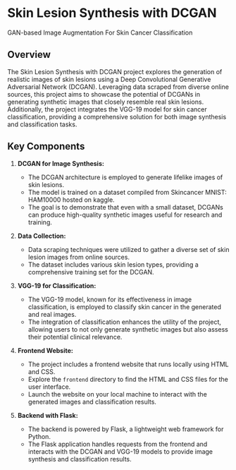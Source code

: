 # Skin Lesion Synthesis with DCGAN
GAN-based Image Augmentation For  Skin Cancer Classification
## Overview

The Skin Lesion Synthesis with DCGAN project explores the generation of realistic images of skin lesions using a Deep Convolutional Generative Adversarial Network (DCGAN). Leveraging data scraped from diverse online sources, this project aims to showcase the potential of DCGANs in generating synthetic images that closely resemble real skin lesions. Additionally, the project integrates the VGG-19 model for skin cancer classification, providing a comprehensive solution for both image synthesis and classification tasks.

## Key Components

1. **DCGAN for Image Synthesis:**
   - The DCGAN architecture is employed to generate lifelike images of skin lesions.
   - The model is trained on a dataset compiled from Skincancer MNIST: HAM10000 hosted on kaggle.
   - The goal is to demonstrate that even with a small dataset, DCGANs can produce high-quality synthetic images useful for research and training.

2. **Data Collection:**
   - Data scraping techniques were utilized to gather a diverse set of skin lesion images from online sources.
   - The dataset includes various skin lesion types, providing a comprehensive training set for the DCGAN.

3. **VGG-19 for Classification:**
   - The VGG-19 model, known for its effectiveness in image classification, is employed to classify skin cancer in the generated and real images.
   - The integration of classification enhances the utility of the project, allowing users to not only generate synthetic images but also assess their potential clinical relevance.
     
4. **Frontend Website:**
   - The project includes a frontend website that runs locally using HTML and CSS.
   - Explore the `frontend` directory to find the HTML and CSS files for the user interface.
   - Launch the website on your local machine to interact with the generated images and classification results.

5. **Backend with Flask:**
   - The backend is powered by Flask, a lightweight web framework for Python.
   - The Flask application handles requests from the frontend and interacts with the DCGAN and VGG-19 models to provide image synthesis and classification results.

